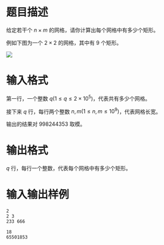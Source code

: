 # 题目描述

给定若干个 $n \times m$ 的网格，请你计算出每个网格中有多少个矩形。

例如下图为一个 $2 \times 2$ 的网格，其中有 $9$ 个矩形。

![](file://image.png)

# 输入格式

第一行，一个整数 $q(1 \leq q \leq 2 \times {10}^5)$，代表共有多少个网格。

接下来 $q$ 行，每行两个整数 $n,m(1 \leq n,m \leq {10}^9)$，代表网格长宽。

输出的结果对 $998244353$ 取模。

# 输出格式

$q$ 行，每行一个整数，代表每个网格中有多少个矩形。

# 输入输出样例

```input1
2
2 3
233 666
```

```output1
18
65501853
```
